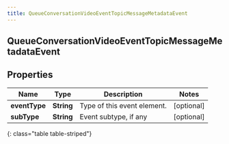 ```yaml
---
title: QueueConversationVideoEventTopicMessageMetadataEvent
---
```

## QueueConversationVideoEventTopicMessageMetadataEvent


## Properties

| Name | Type | Description | Notes |
| ------------ | ------------- | ------------- | ------------- |
| **eventType** | <!----><!---->**String**<!----> | Type of this event element. |  [optional] |
| **subType** | <!----><!---->**String**<!----> | Event subtype, if any |  [optional] |
{: class="table table-striped"}



